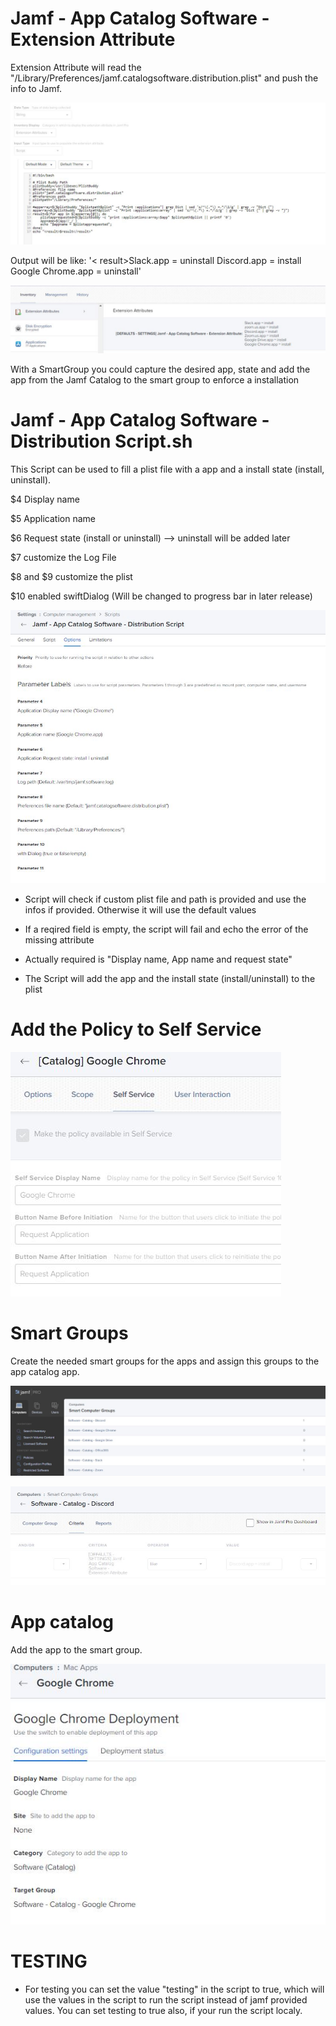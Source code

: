 # Jamf - App Catalog Software - Extension Attribute

Extension Attribute will read the "/Library/Preferences/jamf.catalogsoftware.distribution.plist" and push the info to Jamf.

![alt text](https://github.com/g0n5ch0r3k/jamf-app-catalog-distribution/blob/18dd3fadfb16cc309925b4807f48677364099e56/images/extension_attribute_1.JPG)

Output will be like:
'< result>Slack.app = uninstall
  Discord.app = install
  Google Chrome.app = uninstall</result>'

![alt text](https://github.com/g0n5ch0r3k/jamf-app-catalog-distribution/blob/18dd3fadfb16cc309925b4807f48677364099e56/images/extension_attribute_2.JPG)

With a SmartGroup you could capture the desired app, state and add the app from the Jamf Catalog to the smart group to enforce a installation

# Jamf - App Catalog Software - Distribution Script.sh

This Script can be used to fill a plist file with a app and a install state (install, uninstall).

$4 Display name

$5 Application name

$6 Request state (install or uninstall) --> uninstall will be added later

$7 customize the Log File

$8 and $9 customize the plist

$10 enabled swiftDialog (Will be changed to progress bar in later release)

![alt text](https://github.com/g0n5ch0r3k/jamf-app-catalog-distribution/blob/18dd3fadfb16cc309925b4807f48677364099e56/images/script_1.JPG)

- Script will check if custom plist file and path is provided and use the infos if provided. Otherwise it will use the default values

- If a reqired field is empty, the script will fail and echo the error of the missing attribute
- Actually required is "Display name, App name and request state"

- The Script will add the app and the install state (install/uninstall) to the plist


# Add the Policy to Self Service 

![alt text](https://github.com/g0n5ch0r3k/jamf-app-catalog-distribution/blob/18dd3fadfb16cc309925b4807f48677364099e56/images/script_policy_2.JPG)

# Smart Groups

Create the needed smart groups for the apps and assign this groups to the app catalog app.

![smart_groups_1](https://github.com/g0n5ch0r3k/jamf-app-catalog-distribution/blob/18dd3fadfb16cc309925b4807f48677364099e56/images/smart_groups_1.JPG)

![smart_groups_2](https://github.com/g0n5ch0r3k/jamf-app-catalog-distribution/blob/18dd3fadfb16cc309925b4807f48677364099e56/images/smart_groups_2.JPG)

# App catalog

Add the app to the smart group.

![sapp catalog](https://github.com/g0n5ch0r3k/jamf-app-catalog-distribution/blob/2987ba3a7fa2e27510437fbe20f564553218c243/images/app_catalog_1.JPG)

# TESTING

- For testing you can set the value "testing" in the script to true, which will use the values in the script to run the script instead of jamf provided values. You can set testing to true also, if your run the script localy.
